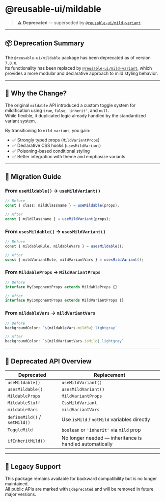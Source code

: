 # @reusable-ui/mildable

> ⚠️ **Deprecated** — superseded by [`@reusable-ui/mild-variant`](https://www.npmjs.com/package/@reusable-ui/mild-variant)

---

## 📦 Deprecation Summary

The `@reusable-ui/mildable` package has been deprecated as of version `7.0.0`.  
Its functionality has been replaced by [`@reusable-ui/mild-variant`](https://www.npmjs.com/package/@reusable-ui/mild-variant), which provides a more modular and declarative approach to mild styling behavior.

---

## 🧠 Why the Change?

The original `mildable` API introduced a custom toggle system for mildification using `true`, `false`, `'inherit'`, and `null`.  
While flexible, it duplicated logic already handled by the standardized variant system.

By transitioning to `mild-variant`, you gain:

- ✅ Strongly typed props (`MildVariantProps`)
- ✅ Declarative CSS hooks (`usesMildVariant`)
- ✅ Poisoning-based conditional styling
- ✅ Better integration with theme and emphasize variants

---

## 🔄 Migration Guide

### From `useMildable()` → `useMildVariant()`

```ts
// Before
const { class: mildClassname } = useMildable(props);

// After
const { mildClassname } = useMildVariant(props);
```

### From `usesMildable()` → `usesMildVariant()`

```ts
// Before
const { mildableRule, mildableVars } = usesMildable();

// After
const { mildVariantRule, mildVariantVars } = usesMildVariant();
```

### From `MildableProps` → `MildVariantProps`

```ts
// Before
interface MyComponentProps extends MildableProps {}

// After
interface MyComponentProps extends MildVariantProps {}
```

### From `mildableVars` → `mildVariantVars`

```ts
// Before
backgroundColor: `${mildableVars.mildSw} lightgray`

// After
backgroundColor: `${mildVariantVars.isMild} lightgray`
```

---

## 🧩 Deprecated API Overview

| Deprecated | Replacement |
|------------|-------------|
| `useMildable()` | `useMildVariant()` |
| `usesMildable()` | `usesMildVariant()` |
| `MildableProps` | `MildVariantProps` |
| `MildableStuff` | `CssMildVariant` |
| `mildableVars` | `mildVariantVars` |
| `defineMild()` / `setMild()` | Use `isMild` / `notMild` variables directly |
| `ToggleMild` | `boolean` or `'inherit'` via `mild` prop |
| `ifInheritMild()` | No longer needed — inheritance is handled automatically |

---

## 🧪 Legacy Support

This package remains available for backward compatibility but is no longer maintained.  
All public APIs are marked with `@deprecated` and will be removed in future major versions.
